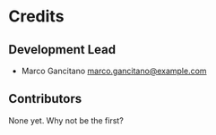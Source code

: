 # Credits


## Development Lead

* Marco Gancitano <marco.gancitano@example.com>

## Contributors

None yet. Why not be the first?
